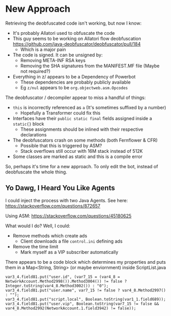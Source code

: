 # New Approach
Retrieving the deobfuscated code isn't working, but now I know:
* It's probably Allatori used to obfuscate the code
* This guy seems to be working on Allatori flow deobfuscation https://github.com/java-deobfuscator/deobfuscator/pull/184
  * Which is a major pain
* The code is signed. It can be unsigned by:
  * Removing META-INF RSA keys
  * Removing the SHA signatures from the MANIFEST.MF file (Maybe not required?)
* Everything in z/ appears to be a Dependency of Powerbot
  * These dependencies are probably publicly available
  * Eg `z/nul` appears to be `org.objectweb.asm.Opcodes`

The deobfuscator / decompiler appear to miss a handful of things:
* `this` is incorrectly referenced as `a` (It's sometimes suffixed by a number)
  * Hopefully a Transformer could fix this
* Interfaces have their `public static final` fields assigned inside a `static{}` block
  * These assignments should be inlined with their respective declarations
* The deobfuscators crash on some methods (both Fernflower & CFR)
  * Possible that this is triggered by ASM?
  * Stack overflows still occur with 16M stack instead of 512K
* Some classes are marked as static and this is a compile error

So, perhaps it's time for a new approach. To only edit the bot, instead of
deobfuscate the whole thing.

## Yo Dawg, I Heard You Like Agents
I could inject the process with two Java Agents. See here: https://stackoverflow.com/questions/872657

Using ASM: https://stackoverflow.com/questions/45180625

What would I do? Well, I could:
* Remove methods which create ads
    * Client downloads a file `control.ini` defining ads
* Remove the time limit
    * Mark myself as a VIP subscriber automatically

There appears to be a code block which determines my properties and puts them in a Map<String, String> (or maybe enviornment) inside ScriptList.java
```
var3_4.field81.put("user.id", (var7_15 = (var4_8 = NetworkAccount.Method2998()).Method3004()) != false ? Integer.toString(var4_8.Method3002()) : "0");
var3_4.field81.put("user.name", var7_15 != false ? var4_8.Method2997() : "");
var3_4.field81.put("script.local", Boolean.toString(var1_1.field689));
var3_4.field81.put("user.vip", Boolean.toString(var7_15 != false && var4_8.Method2992(NetworkAccount.1.field3942) != false));
```
